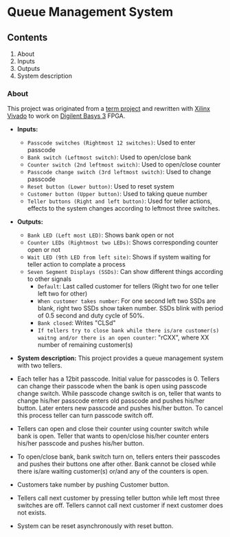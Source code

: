 # Queue Management System
## Contents
1. About
 1. Inputs
 2. Outputs
 3. System description

### About
This project was originated from a [term project](https://suoglu.github.io/misc/other/Term_Project_Fall_2015-2016+v.1.pdf) and rewritten with [Xilinx Vivado](http://www.xilinx.com/products/design-tools/vivado.html) to work on [Digilent Basys 3](https://reference.digilentinc.com/reference/programmable-logic/basys-3/reference-manual) FPGA.

* **Inputs:**
  * `Passcode switches (Rightmost 12 switches)`: Used to enter passcode
  * `Bank switch (Leftmost switch)`: Used to open/close bank
  * `Counter switch (2nd leftmost switch)`: Used to open/close counter
  * `Passcode change switch (3rd leftmost switch)`: Used to change passcode
  * `Reset button (Lower button)`: Used to reset system
  * `Customer button (Upper button)`: Used to taking queue number
  * `Teller buttons (Right and left button)`: Used for teller actions, effects to the system changes according to leftmost three switches.
  
* **Outputs:**
  * `Bank LED (Left most LED)`: Shows bank open or not
  * `Counter LEDs (Rightmost two LEDs)`: Shows corresponding counter open or not
  * `Wait LED (9th LED from left site)`: Shows if system waiting for teller action to complate a process
  * `Seven Segment Displays (SSDs)`: Can show different things according to other signals
    * `Default`: Last called customer for tellers (Right two for one teller left two for other)
    * `When customer takes number`: For one second left two SSDs are blank, right two SSDs show taken number. SSDs blink with period of 0.5 second and duty cycle of 50%.
    * `Bank closed`: Writes "CLSd"
    * `If tellers try to close bank while there is/are customer(s) waitng and/or there is an open counter`: "rCXX", where XX number of remaining customer(s)
  
  
* **System description:**
This project provides a queue management system with two tellers. 
 * Each teller has a 12bit passcode. Initial value for passcodes is 0. Tellers can change their passcode when the bank is open using passcode change switch. While passcode change switch is on, teller that wants to change his/her passcode enters old passcode and pushes his/her button. Later enters new passcode and pushes his/her button. To cancel this process teller can turn passcode switch off. 
 * Tellers can open and close their counter using counter switch while bank is open. Teller that wants to open/close his/her counter enters his/her passcode and pushes his/her button. 
 * To open/close bank, bank switch turn on, tellers enters their passcodes and pushes their buttons one after other. Bank cannot be closed while there is/are waiting customer(s) or/and any of the counters is open.
 * Customers take number by pushing Customer button.
 * Tellers call next customer by pressing teller button while left most three switches are off. Tellers cannot call next customer if next customer does not exists.
 * System can be reset asynchronously with reset button.
